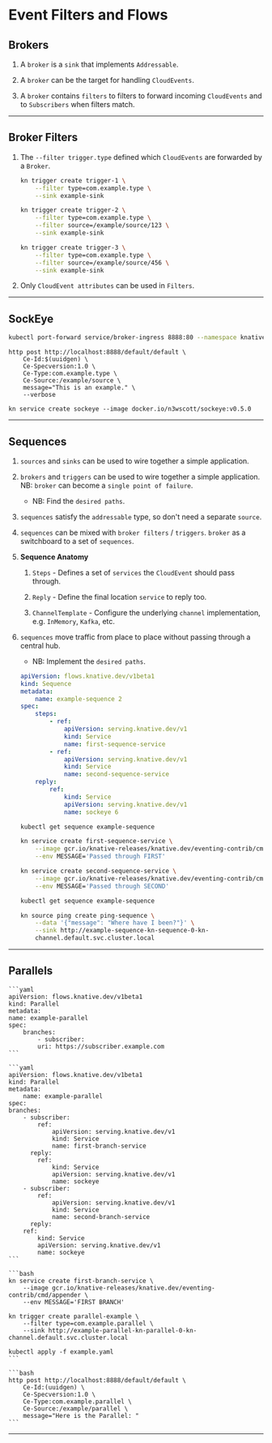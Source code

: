# Event Filters and Flows

## Brokers

1. A `broker` is a `sink` that implements `Addressable`.

2. A `broker` can be the target for handling `CloudEvents`.

3. A `broker` contains `filters` to filters to forward incoming `CloudEvents` and to `Subscribers` when filters match.


---

## Broker Filters

1. The `--filter trigger.type` defined which `CloudEvents` are forwarded by a `Broker`.

    ```bash
    kn trigger create trigger-1 \
        --filter type=com.example.type \
        --sink example-sink

    kn trigger create trigger-2 \
        --filter type=com.example.type \
        --filter source=/example/source/123 \
        --sink example-sink

    kn trigger create trigger-3 \
        --filter type=com.example.type \
        --filter source=/example/source/456 \
        --sink example-sink
    ```

2. Only `CloudEvent attributes` can be used in `Filters`.

---

## SockEye

```bash
kubectl port-forward service/broker-ingress 8888:80 --namespace knative-eventing
```

```
http post http://localhost:8888/default/default \
    Ce-Id:$(uuidgen) \
    Ce-Specversion:1.0 \
    Ce-Type:com.example.type \
    Ce-Source:/example/source \
    message="This is an example." \
    --verbose
```

```
kn service create sockeye --image docker.io/n3wscott/sockeye:v0.5.0
```

---

## Sequences

1. `sources` and `sinks` can be used to wire together a simple application.

2. `brokers` and `triggers`  can be used to wire together a simple application. NB: `broker` can become a `single point of failure`.

    * NB: Find the `desired paths`.

3. `sequences` satisfy the `addressable` type, so don't need a separate `source`.

4. `sequences` can be mixed with `broker filters` / `triggers`. `broker` as a switchboard to a set of `sequences`.

5. __Sequence Anatomy__

    1. `Steps` - Defines a set of `services` the `CloudEvent` should pass through.
    
    2. `Reply` - Define the final location `service` to reply too.

    3. `ChannelTemplate` - Configure the underlying `channel` implementation, e.g. `InMemory`, `Kafka`, etc.

6. `sequences` move traffic from place to place without passing through a central hub.

    * NB: Implement the `desired paths`.

    ```yaml
    apiVersion: flows.knative.dev/v1beta1
    kind: Sequence
    metadata:
        name: example-sequence 2
    spec:
        steps:
            - ref:
                apiVersion: serving.knative.dev/v1
                kind: Service
                name: first-sequence-service
            - ref:
                apiVersion: serving.knative.dev/v1
                kind: Service
                name: second-sequence-service
        reply:
            ref:
                kind: Service
                apiVersion: serving.knative.dev/v1
                name: sockeye 6
    ```

    ```bash
    kubectl get sequence example-sequence
    ```

    ```bash
    kn service create first-sequence-service \
        --image gcr.io/knative-releases/knative.dev/eventing-contrib/cmd/appender \
        --env MESSAGE='Passed through FIRST'
    
    kn service create second-sequence-service \
        --image gcr.io/knative-releases/knative.dev/eventing-contrib/cmd/appender \
        --env MESSAGE='Passed through SECOND'
    ```

    ```bash
    kubectl get sequence example-sequence
    ```

    ```bash
    kn source ping create ping-sequence \
        --data '{"message": "Where have I been?"}' \
        --sink http://example-sequence-kn-sequence-0-kn-
        channel.default.svc.cluster.local
    ```


---

## Parallels

    ```yaml
    apiVersion: flows.knative.dev/v1beta1
    kind: Parallel
    metadata:
    name: example-parallel
    spec:
        branches:
            - subscriber:
            uri: https://subscriber.example.com
    ```

    ```yaml
    apiVersion: flows.knative.dev/v1beta1
    kind: Parallel
    metadata:
        name: example-parallel
    spec:
    branches:
        - subscriber:
            ref:
                apiVersion: serving.knative.dev/v1
                kind: Service
                name: first-branch-service
          reply:
            ref:
                kind: Service
                apiVersion: serving.knative.dev/v1
                name: sockeye
        - subscriber:
            ref:
                apiVersion: serving.knative.dev/v1
                kind: Service
                name: second-branch-service
          reply:
        ref:
            kind: Service
            apiVersion: serving.knative.dev/v1
            name: sockeye
    ```

    ```bash
    kn service create first-branch-service \
        --image gcr.io/knative-releases/knative.dev/eventing-contrib/cmd/appender \
        --env MESSAGE='FIRST BRANCH'

    kn trigger create parallel-example \
        --filter type=com.example.parallel \
        --sink http://example-parallel-kn-parallel-0-kn-channel.default.svc.cluster.local

    kubectl apply -f example.yaml
    ```

    ```bash
    http post http://localhost:8888/default/default \
        Ce-Id:(uuidgen) \
        Ce-Specversion:1.0 \
        Ce-Type:com.example.parallel \
        Ce-Source:/example/parallel \
        message="Here is the Parallel: "
    ```

---

